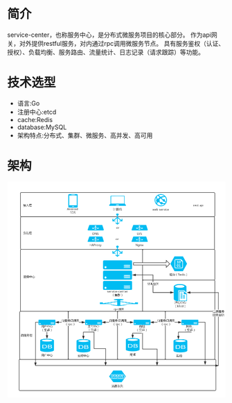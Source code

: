 # 简介
service-center，也称服务中心，是分布式微服务项目的核心部分。
作为api网关，对外提供restful服务，对内通过rpc调用微服务节点。
具有服务鉴权（认证、授权）、负载均衡、服务路由、流量统计、日志记录（请求跟踪）等功能。

# 技术选型
- 语言:Go
- 注册中心:etcd
- cache:Redis
-  database:MySQL
- 架构特点:分布式、集群、微服务、高并发、高可用


# 架构
![image](src/logos/架构图.png)


